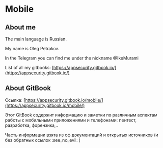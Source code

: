 # Mobile

## About me

The main language is Russian.

My name is Oleg Petrakov.&#x20;

In the Telegram you can find me under the nickname @IkeMurami

List of all my gitbooks: [https://appsecurity.gitbook.io/](https://appsecurity.gitbook.io/)

## About GitBook

Ссылка: [https://appsecurity.gitbook.io/mobile/](https://appsecurity.gitbook.io/mobile/)

Этот GitBook содержит информацию и заметки по различным аспектам работы с мобильными приложениями и телефонами: пентест, разработка, форензика,..

Часть информации взята из оф документаций и открытых источников (и без обратных ссылок :see\_no\_evil: )
